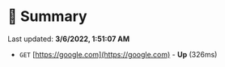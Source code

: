 # 📖 Summary
Last updated: **3/6/2022, 1:51:07 AM**

- `GET` [https://google.com](https://google.com) - **Up** (326ms)
